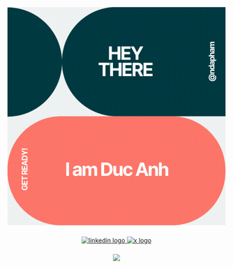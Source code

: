 <div align="center">  
  <img height="500"; src="./media/intro1.gif" />
</div>

###

<div align="center">
  <a href="https://www.linkedin.com/in/ndapham/"> <img src="https://img.shields.io/static/v1?message=LinkedIn&logo=linkedin&label=&color=0077B5&logoColor=white&labelColor=&style=for-the-badge" height="25" alt="linkedin logo"  />
  <a href="https://x.com/ndapham00"> <img src="https://img.shields.io/static/v1?message=X&logo=x&label=&color=1DA1F2&logoColor=white&labelColor=&style=for-the-badge" height="25" alt="x logo"  /> 
</div>


###

<div align="center">
  <img src="https://visitor-badge.laobi.icu/badge?page_id=ndapham.ndapham&"  />
</div>

###
